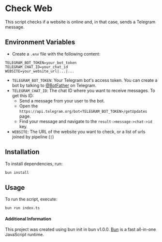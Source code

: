 # Check Web

This script checks if a website is online and, in that case, sends a Telegram message.

## Environment Variables

- Create a `.env` file with the following content:
```
TELEGRAM_BOT_TOKEN=your_bot_token
TELEGRAM_CHAT_ID=your_chat_id
WEBSITE=your_website_url|...|...
```


- `TELEGRAM_BOT_TOKEN`: Your Telegram bot's access token. You can create a bot by talking to [@BotFather](https://t.me/botfather) on Telegram.
- `TELEGRAM_CHAT_ID`: The chat ID where you want to receive messages. To get this ID:
  - Send a message from your user to the bot.
  - Open the `https://api.telegram.org/bot<TELEGRAM_BOT_TOKEN>/getUpdates` page.
  - Find your message and navigate to the `result->message->chat->id` key.
- `WEBSITE`: The URL of the website you want to check, or a list of urls joined by pipeline (`|`)

## Installation

To install dependencies, run:

```bash
bun install
```

## Usage

To run the script, execute:

```
bun run index.ts
```

#### Additional Information

This project was created using bun init in bun v1.0.0. [Bun](https://bun.sh/) is a fast all-in-one JavaScript runtime.
